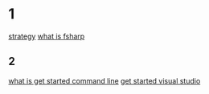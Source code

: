 # 1

[strategy](strategy.md)
[what is fsharp](what-is-fsharp.md)

## 2
[what is get started command line](./get-started/get-started-command-line.md)
[get started visual studio](./get-started/get-started-visual-studio.md)
